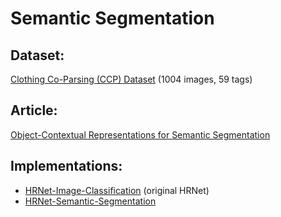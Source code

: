 # Semantic Segmentation

## Dataset: 
[Clothing Co-Parsing (CCP) Dataset](https://github.com/bearpaw/clothing-co-parsing)
(1004 images, 59 tags)

## Article: 
[Object-Contextual Representations for Semantic Segmentation](https://arxiv.org/pdf/1909.11065v2.pdf)

## Implementations: 
* [HRNet-Image-Classification](https://github.com/HRNet/HRNet-Image-Classification) (original HRNet)
* [HRNet-Semantic-Segmentation](https://github.com/HRNet/HRNet-Semantic-Segmentation)
